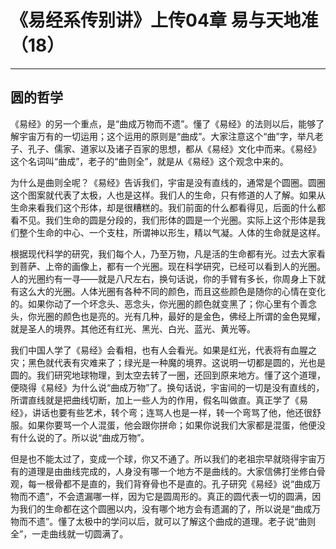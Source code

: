 # 《易经系传别讲》上传04章 易与天地准（18）

------

## 圆的哲学

《易经》的另一个重点，是“曲成万物而不遗”。懂了《易经》的法则以后，能够了解宇宙万有的一切运用；这个运用的原则是“曲成”。大家注意这个“曲”字，举凡老子、孔子、儒家、道家以及诸子百家的思想，都从《易经》文化中而来。《易经》这个名词叫“曲成”，老子的“曲则全”，就是从《易经》这个观念中来的。

为什么是曲则全呢？《易经》告诉我们，宇宙是没有直线的，通常是个圆圈。圆圈这个图案就代表了太极，人也是这样。我们人的生命，只有修道的人了解。如果从生命来看我们这个形体，却是很糟糕的。我们前面的什么都看得见，后面的什么都看不见。我们生命的圆是分段的，我们形体的圆是一个光圈。实际上这个形体是我们整个生命的中心、一个支柱，所谓神以形生，精以气凝。人体的生命就是这样。

根据现代科学的研究，我们每个人，乃至万物，凡是活的生命都有光。过去大家看到菩萨、上帝的画像上，都有一个光圈。现在科学研究，已经可以看到人的光圈。人的光圈约有一寻——就是八尺左右，换句话说，你的手臂有多长，你周身上下就有这么大的光圈。人体光圈有各种不同的颜色，而且这些颜色是随你的心情在变化的。如果你动了一个坏念头、恶念头，你光圈的颜色就变黑了；你心里有个善念头，你光圈的颜色也是亮的。光有几种，最好的是金色，佛经上所谓的金色晃耀，就是圣人的境界。其他还有红光、黑光、白光、蓝光、黄光等。

我们中国人学了《易经》会看相，也有人会看光。如果是红光，代表将有血腥之灾；黑色就代表有灾难来了；绿光是一种魔的境界。这说明一切都是圆的，光也是圆的。我们研究地球物理，到太空去转了一圈，还回到原来地方。懂了这个道理，便晓得《易经》为什么说“曲成万物”了。换句话说，宇宙间的一切是没有直线的，所谓直线就是把曲线切断，加上一些人为的作用，假名叫做直。真正学了《易经》，讲话也要有些艺术，转个弯；连骂人也是一样，转一个弯骂了他，他还很舒服。如果你要骂一个人混蛋，他会跟你拼命；如果你说我们大家都是混蛋，他便没有什么说的了。所以说“曲成万物”。

但是也不能太过了，变成一个球，你又不通了。所以我们的老祖宗早就晓得宇宙万有的道理是由曲线完成的，人身没有哪一个地方不是曲线的。大家信佛打坐修白骨观，每一根骨都不是直的，我们背脊骨也不是直的。孔子研究《易经》说“曲成万物而不遗”，不会遗漏哪一样，因为它是圆周形的。真正的圆代表一切的圆满，因为我们的生命都在这个圆圈以内，没有哪个地方会有遗漏的了，所以说是“曲成万物而不遗”。懂了太极中的学问以后，就可以了解这个曲成的道理。老子说“曲则全”，一走曲线就一切圆满了。